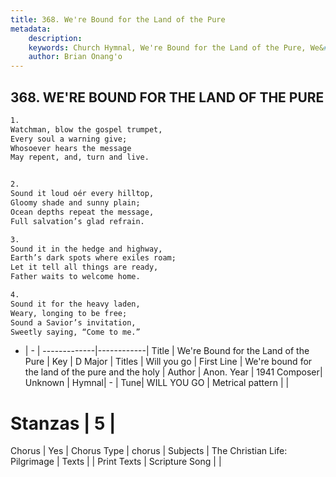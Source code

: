 ```yaml
---
title: 368. We're Bound for the Land of the Pure
metadata:
    description: 
    keywords: Church Hymnal, We're Bound for the Land of the Pure, We&#039;re bound for the land of the pure and the holy, Will you go
    author: Brian Onang'o
---
```



## 368. WE'RE BOUND FOR THE LAND OF THE PURE

```txt
1.
Watchman, blow the gospel trumpet,
Every soul a warning give;
Whosoever hears the message
May repent, and, turn and live.


2.
Sound it loud oér every hilltop,
Gloomy shade and sunny plain;
Ocean depths repeat the message,
Full salvation’s glad refrain.

3.
Sound it in the hedge and highway,
Earth’s dark spots where exiles roam;
Let it tell all things are ready,
Father waits to welcome home.

4.
Sound it for the heavy laden,
Weary, longing to be free;
Sound a Savior’s invitation,
Sweetly saying, “Come to me.”
```

- |   -  |
-------------|------------|
Title | We're Bound for the Land of the Pure |
Key | D Major |
Titles | Will you go |
First Line | We&#039;re bound for the land of the pure and the holy |
Author | Anon.
Year | 1941
Composer| Unknown |
Hymnal|  - |
Tune| WILL YOU GO |
Metrical pattern | |
# Stanzas | 5 |
Chorus | Yes |
Chorus Type | chorus |
Subjects | The Christian Life: Pilgrimage |
Texts |  |
Print Texts | 
Scripture Song |  |
  
